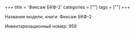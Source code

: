 +++
title = 'Фиксаж БКФ-2'
categories = [""]
tags = [""]
+++

Название модели, книги: Фиксаж БКФ-2

Инвентаризационный номер: 959

